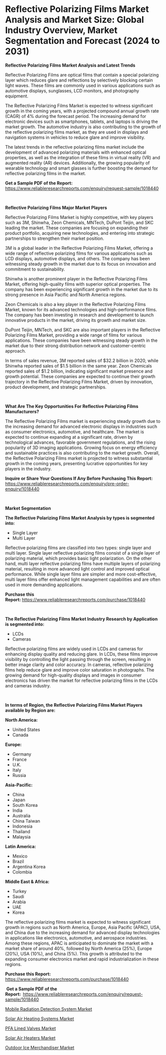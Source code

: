 <p><h1>Reflective Polarizing Films Market Analysis and Market Size: Global Industry Overview, Market Segmentation and Forecast (2024 to 2031)</h1></p><p><strong>Reflective Polarizing Films Market Analysis and Latest Trends</strong></p>
<p><p>Reflective Polarizing Films are optical films that contain a special polarizing layer which reduces glare and reflections by selectively blocking certain light waves. These films are commonly used in various applications such as automotive displays, sunglasses, LCD monitors, and photography equipment.</p><p>The Reflective Polarizing Films Market is expected to witness significant growth in the coming years, with a projected compound annual growth rate (CAGR) of 4% during the forecast period. The increasing demand for electronic devices such as smartphones, tablets, and laptops is driving the market growth. The automotive industry is also contributing to the growth of the reflective polarizing films market, as they are used in displays and navigation systems in vehicles to reduce glare and improve visibility.</p><p>The latest trends in the reflective polarizing films market include the development of advanced polarizing materials with enhanced optical properties, as well as the integration of these films in virtual reality (VR) and augmented reality (AR) devices. Additionally, the growing popularity of wearable technology and smart glasses is further boosting the demand for reflective polarizing films in the market.</p></p>
<p><strong>Get a Sample PDF of the Report:&nbsp;</strong> <a href="https://www.reliableresearchreports.com/enquiry/request-sample/1018440">https://www.reliableresearchreports.com/enquiry/request-sample/1018440</a></p>
<p>&nbsp;</p>
<p><strong>Reflective Polarizing Films Major Market Players</strong></p>
<p><p>Reflective Polarizing Films Market is highly competitive, with key players such as 3M, Shinwha, Zeon Chemicals, MNTech, DuPont Teijin, and SKC leading the market. These companies are focusing on expanding their product portfolio, acquiring new technologies, and entering into strategic partnerships to strengthen their market position.</p><p>3M is a global leader in the Reflective Polarizing Films Market, offering a wide range of reflective polarizing films for various applications such as LCD displays, automotive displays, and others. The company has been witnessing steady growth in the market due to its focus on innovation and commitment to sustainability.</p><p>Shinwha is another prominent player in the Reflective Polarizing Films Market, offering high-quality films with superior optical properties. The company has been experiencing significant growth in the market due to its strong presence in Asia Pacific and North America regions.</p><p>Zeon Chemicals is also a key player in the Reflective Polarizing Films Market, known for its advanced technologies and high-performance films. The company has been investing in research and development to launch innovative products in the market, driving its growth and market size.</p><p>DuPont Teijin, MNTech, and SKC are also important players in the Reflective Polarizing Films Market, providing a wide range of films for various applications. These companies have been witnessing steady growth in the market due to their strong distribution network and customer-centric approach.</p><p>In terms of sales revenue, 3M reported sales of $32.2 billion in 2020, while Shinwha reported sales of $1.5 billion in the same year. Zeon Chemicals reported sales of $1.2 billion, indicating significant market presence and growth potential. These companies are expected to continue their growth trajectory in the Reflective Polarizing Films Market, driven by innovation, product development, and strategic partnerships.</p></p>
<p>&nbsp;</p>
<p><strong>What Are The Key Opportunities For Reflective Polarizing Films Manufacturers?</strong></p>
<p><p>The Reflective Polarizing Films market is experiencing steady growth due to the increasing demand for advanced electronic displays in industries such as consumer electronics, automotive, and healthcare. The market is expected to continue expanding at a significant rate, driven by technological advances, favorable government regulations, and the rising popularity of 3D imaging applications. Growing focus on energy efficiency and sustainable practices is also contributing to the market growth. Overall, the Reflective Polarizing Films market is projected to witness substantial growth in the coming years, presenting lucrative opportunities for key players in the industry.</p></p>
<p><strong>Inquire or Share Your Questions If Any Before Purchasing This Report:</strong> <a href="https://www.reliableresearchreports.com/enquiry/pre-order-enquiry/1018440">https://www.reliableresearchreports.com/enquiry/pre-order-enquiry/1018440</a></p>
<p>&nbsp;</p>
<p><strong>Market Segmentation</strong></p>
<p><strong>The Reflective Polarizing Films Market Analysis by types is segmented into:</strong></p>
<p><ul><li>Single Layer</li><li>Multi Layer</li></ul></p>
<p><p>Reflective polarizing films are classified into two types: single layer and multi layer. Single layer reflective polarizing films consist of a single layer of polarizing material, which provides basic light polarization. On the other hand, multi layer reflective polarizing films have multiple layers of polarizing material, resulting in more advanced light control and improved optical performance. While single layer films are simpler and more cost-effective, multi layer films offer enhanced light management capabilities and are often used in more demanding applications.</p></p>
<p><strong>Purchase this Report:&nbsp;</strong><a href="https://www.reliableresearchreports.com/purchase/1018440">https://www.reliableresearchreports.com/purchase/1018440</a></p>
<p>&nbsp;</p>
<p><strong>The Reflective Polarizing Films Market Industry Research by Application is segmented into:</strong></p>
<p><ul><li>LCDs</li><li>Cameras</li></ul></p>
<p><p>Reflective polarizing films are widely used in LCDs and cameras for enhancing display quality and reducing glare. In LCDs, these films improve visibility by controlling the light passing through the screen, resulting in better image clarity and color accuracy. In cameras, reflective polarizing films help reduce glare and improve color saturation in photographs. The growing demand for high-quality displays and images in consumer electronics has driven the market for reflective polarizing films in the LCDs and cameras industry.</p></p>
<p>&nbsp;</p>
<p><strong>In terms of Region, the Reflective Polarizing Films Market Players available by Region are:</strong></p>
<p>
    <p> <strong> North America: </strong>
        <ul>
            <li>United States</li>
            <li>Canada</li>
        </ul>
        </p> 
    <p> <strong> Europe: </strong>
        <ul>
            <li>Germany</li>
            <li>France</li>
            <li>U.K.</li>
            <li>Italy</li>
            <li>Russia</li>
        </ul>
        </p> 
    <p> <strong> Asia-Pacific: </strong>
        <ul>
            <li>China</li>
            <li>Japan</li>
            <li>South Korea</li>
            <li>India</li>
            <li>Australia</li>
            <li>China Taiwan</li>
            <li>Indonesia</li>
            <li>Thailand</li>
            <li>Malaysia</li>
        </ul>
        </p> 
    <p> <strong> Latin America: </strong>
        <ul>
            <li>Mexico</li>
            <li>Brazil</li>
            <li>Argentina Korea</li>
            <li>Colombia</li>
        </ul>
        </p> 
    <p> <strong> Middle East & Africa: </strong>
        <ul>
            <li>Turkey</li>
            <li>Saudi</li>
            <li>Arabia</li>
            <li>UAE</li>
            <li>Korea</li>
        </ul>
    </p>
    </p>
<p><p>The reflective polarizing films market is expected to witness significant growth in regions such as North America, Europe, Asia Pacific (APAC), USA, and China due to the increasing demand for advanced display technologies in applications like electronics, automotive, and aerospace industries. Among these regions, APAC is anticipated to dominate the market with a market share of around 40%, followed by North America (25%), Europe (20%), USA (10%), and China (5%). This growth is attributed to the expanding consumer electronics market and rapid industrialization in these regions.</p></p>
<p><strong>Purchase this Report: </strong><a href="https://www.reliableresearchreports.com/purchase/1018440">https://www.reliableresearchreports.com/purchase/1018440</a></p>
<p>&nbsp;<strong>Get a Sample PDF of the Report:&nbsp;&nbsp;</strong><a href="https://www.reliableresearchreports.com/enquiry/request-sample/1018440">https://www.reliableresearchreports.com/enquiry/request-sample/1018440</a></p>
<p><strong></strong></p>
<p><p><a href="https://medium.com/@nevawelch2021/mobile-radiation-detection-system-market-size-cagr-trends-2024-2030-efee544c26c5">Mobile Radiation Detection System Market</a></p><p><a href="https://medium.com/@nevawelch2021/solar-air-heating-systems-market-the-key-to-successful-business-strategy-forecast-till-2031-e3b2070bcf1c">Solar Air Heating Systems Market</a></p><p><a href="https://medium.com/@nevawelch2021/pfa-lined-valves-market-report-reveals-the-latest-trends-and-growth-opportunities-of-this-market-f73708f77a80">PFA Lined Valves Market</a></p><p><a href="https://medium.com/@nevawelch2021/solar-air-heaters-market-size-reveals-the-best-marketing-channels-in-global-industry-1b8e2bc881a2">Solar Air Heaters Market</a></p><p><a href="https://medium.com/@nevawelch2021/outdoor-ice-merchandiser-market-insights-into-market-cagr-market-trends-and-growth-strategies-e006dd464660">Outdoor Ice Merchandiser Market</a></p></p>